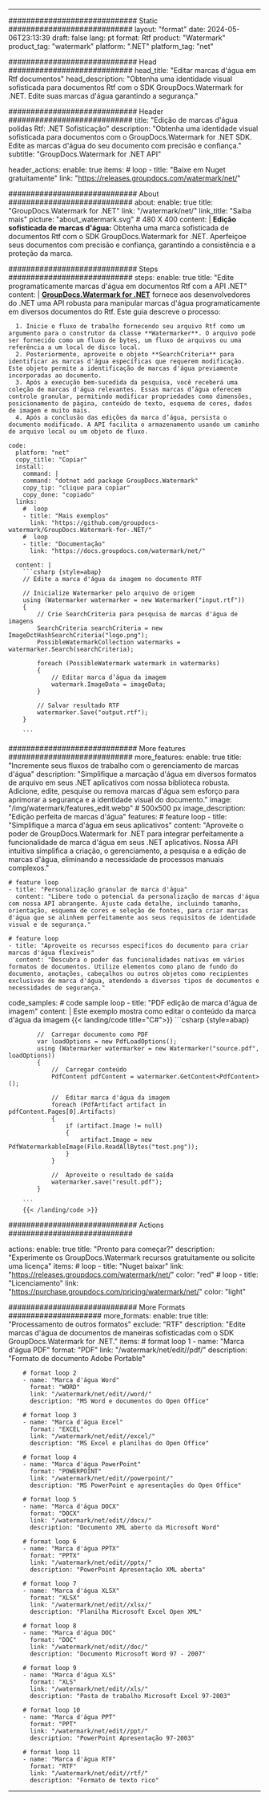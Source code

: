
---
############################# Static ############################
layout: "format"
date:  2024-05-06T23:13:39
draft: false
lang: pt
format: Rtf
product: "Watermark"
product_tag: "watermark"
platform: ".NET"
platform_tag: "net"

############################# Head ############################
head_title: "Editar marcas d'água em Rtf documentos"
head_description: "Obtenha uma identidade visual sofisticada para documentos Rtf com o SDK GroupDocs.Watermark for .NET. Edite suas marcas d'água garantindo a segurança."

############################# Header ############################
title: "Edição de marcas d'água polidas Rtf: .NET Sofisticação" 
description: "Obtenha uma identidade visual sofisticada para documentos com o GroupDocs.Watermark for .NET SDK. Edite as marcas d'água do seu documento com precisão e confiança."
subtitle: "GroupDocs.Watermark for .NET API" 

header_actions:
  enable: true
  items:
    #  loop
    - title: "Baixe em Nuget gratuitamente"
      link: "https://releases.groupdocs.com/watermark/net/"
      
############################# About ############################
about:
    enable: true
    title: "GroupDocs.Watermark for .NET"
    link: "/watermark/net/"
    link_title: "Saiba mais"
    picture: "about_watermark.svg" # 480 X 400
    content: |
       **Edição sofisticada de marcas d'água:** Obtenha uma marca sofisticada de documentos Rtf com o SDK GroupDocs.Watermark for .NET. Aperfeiçoe seus documentos com precisão e confiança, garantindo a consistência e a proteção da marca.

############################# Steps ############################
steps:
    enable: true
    title: "Edite programaticamente marcas d'água em documentos Rtf com a API .NET"
    content: |
      **[GroupDocs.Watermark for .NET](https://products.groupdocs.com/watermark/net/)** fornece aos desenvolvedores do .NET uma API robusta para manipular marcas d'água programaticamente em diversos documentos do Rtf. Este guia descreve o processo:
      
      1. Inicie o fluxo de trabalho fornecendo seu arquivo Rtf como um argumento para o construtor da classe **Watermarker**. O arquivo pode ser fornecido como um fluxo de bytes, um fluxo de arquivos ou uma referência a um local de disco local.
      2. Posteriormente, aproveite o objeto **SearchCriteria** para identificar as marcas d'água específicas que requerem modificação. Este objeto permite a identificação de marcas d'água previamente incorporadas ao documento.
      3. Após a execução bem-sucedida da pesquisa, você receberá uma coleção de marcas d'água relevantes. Essas marcas d’água oferecem controle granular, permitindo modificar propriedades como dimensões, posicionamento de página, conteúdo de texto, esquema de cores, dados de imagem e muito mais.
      4. Após a conclusão das edições da marca d’água, persista o documento modificado. A API facilita o armazenamento usando um caminho de arquivo local ou um objeto de fluxo.
   
    code:
      platform: "net"
      copy_title: "Copiar"
      install:
        command: |
        command: "dotnet add package GroupDocs.Watermark"
        copy_tip: "clique para copiar"
        copy_done: "copiado"
      links:
        #  loop
        - title: "Mais exemplos"
          link: "https://github.com/groupdocs-watermark/GroupDocs.Watermark-for-.NET/"
        #  loop
        - title: "Documentação"
          link: "https://docs.groupdocs.com/watermark/net/"
          
      content: |
        ```csharp {style=abap}
        // Edite a marca d'água da imagem no documento RTF

        // Inicialize Watermarker pelo arquivo de origem
        using (Watermarker watermarker = new Watermarker("input.rtf"))
        {
            // Crie SearchCriteria para pesquisa de marcas d'água de imagens
            SearchCriteria searchCriteria = new ImageDctHashSearchCriteria("logo.png");
            PossibleWatermarkCollection watermarks = watermarker.Search(searchCriteria);

            foreach (PossibleWatermark watermark in watermarks)
            {
                // Editar marca d’água da imagem
                watermark.ImageData = imageData;
            }

            // Salvar resultado RTF
            watermarker.Save("output.rtf");
        }
        
        ```     

############################# More features ############################
more_features:
  enable: true
  title: "Incremente seus fluxos de trabalho com o gerenciamento de marcas d'água"
  description: "Simplifique a marcação d'água em diversos formatos de arquivo em seus .NET aplicativos com nossa biblioteca robusta. Adicione, edite, pesquise ou remova marcas d'água sem esforço para aprimorar a segurança e a identidade visual do documento."
  image: "/img/watermark/features_edit.webp" # 500x500 px
  image_description: "Edição perfeita de marcas d'água"
  features:
    # feature loop
    - title: "Simplifique a marca d'água em seus aplicativos"
      content: "Aproveite o poder de GroupDocs.Watermark for .NET para integrar perfeitamente a funcionalidade de marca d'água em seus .NET aplicativos. Nossa API intuitiva simplifica a criação, o gerenciamento, a pesquisa e a edição de marcas d'água, eliminando a necessidade de processos manuais complexos."

    # feature loop
    - title: "Personalização granular de marca d'água"
      content: "Libere todo o potencial da personalização de marcas d'água com nossa API abrangente. Ajuste cada detalhe, incluindo tamanho, orientação, esquema de cores e seleção de fontes, para criar marcas d'água que se alinhem perfeitamente aos seus requisitos de identidade visual e de segurança."

    # feature loop
    - title: "Aproveite os recursos específicos do documento para criar marcas d'água flexíveis"
      content: "Descubra o poder das funcionalidades nativas em vários formatos de documentos. Utilize elementos como plano de fundo do documento, anotações, cabeçalhos ou outros objetos como recipientes exclusivos de marca d'água, atendendo a diversos tipos de documentos e necessidades de segurança."
      
  code_samples:
    # code sample loop
    - title: "PDF edição de marca d'água de imagem"
      content: |
        Este exemplo mostra como editar o conteúdo da marca d'água da imagem
        {{< landing/code title="C#">}}
        ```csharp {style=abap}
        
            //  Carregar documento como PDF
            var loadOptions = new PdfLoadOptions();
            using (Watermarker watermarker = new Watermarker("source.pdf", loadOptions))
            {
                //  Carregar conteúdo
                PdfContent pdfContent = watermarker.GetContent<PdfContent>();

                //  Editar marca d'água da imagem
                foreach (PdfArtifact artifact in pdfContent.Pages[0].Artifacts)
                {
                    if (artifact.Image != null)
                    {
                        artifact.Image = new PdfWatermarkableImage(File.ReadAllBytes("test.png"));
                    }
                }

                //  Aproveite o resultado de saída
                watermarker.save("result.pdf");
            }

        ```
        {{< /landing/code >}}


############################# Actions ############################

actions:
  enable: true
  title: "Pronto para começar?"
  description: "Experimente os GroupDocs.Watermark recursos gratuitamente ou solicite uma licença"
  items:
    #  loop
    - title: "Nuget baixar"
      link: "https://releases.groupdocs.com/watermark/net/"
      color: "red"
        #  loop
    - title: "Licenciamento"
      link: "https://purchase.groupdocs.com/pricing/watermark/net/"
      color: "light"


############################# More Formats #####################
more_formats:
    enable: true
    title: "Processamento de outros formatos"
    exclude: "RTF"
    description: "Edite marcas d'água de documentos de maneiras sofisticadas com o SDK GroupDocs.Watermark for .NET."
    items: 
        # format loop 1
        - name: "Marca d'água PDF"
          format: "PDF"
          link: "/watermark/net/edit//pdf/"
          description: "Formato de documento Adobe Portable"

        # format loop 2
        - name: "Marca d'água Word"
          format: "WORD"
          link: "/watermark/net/edit//word/"
          description: "MS Word e documentos do Open Office"
          
        # format loop 3
        - name: "Marca d'água Excel"
          format: "EXCEL"
          link: "/watermark/net/edit//excel/"
          description: "MS Excel e planilhas do Open Office"

        # format loop 4
        - name: "Marca d'água PowerPoint"
          format: "POWERPOINT"
          link: "/watermark/net/edit//powerpoint/"
          description: "MS PowerPoint e apresentações do Open Office"

        # format loop 5
        - name: "Marca d'água DOCX"
          format: "DOCX"
          link: "/watermark/net/edit//docx/"
          description: "Documento XML aberto da Microsoft Word"
          
        # format loop 6
        - name: "Marca d'água PPTX"
          format: "PPTX"
          link: "/watermark/net/edit//pptx/"
          description: "PowerPoint Apresentação XML aberta"
          
        # format loop 7
        - name: "Marca d'água XLSX"
          format: "XLSX"
          link: "/watermark/net/edit//xlsx/"
          description: "Planilha Microsoft Excel Open XML"

        # format loop 8
        - name: "Marca d'água DOC"
          format: "DOC"
          link: "/watermark/net/edit//doc/"
          description: "Documento Microsoft Word 97 - 2007"

        # format loop 9
        - name: "Marca d'água XLS"
          format: "XLS"
          link: "/watermark/net/edit//xls/"
          description: "Pasta de trabalho Microsoft Excel 97-2003"

        # format loop 10
        - name: "Marca d'água PPT"
          format: "PPT"
          link: "/watermark/net/edit//ppt/"
          description: "PowerPoint Apresentação 97-2003"

        # format loop 11
        - name: "Marca d'água RTF"
          format: "RTF"
          link: "/watermark/net/edit//rtf/"
          description: "Formato de texto rico"

---